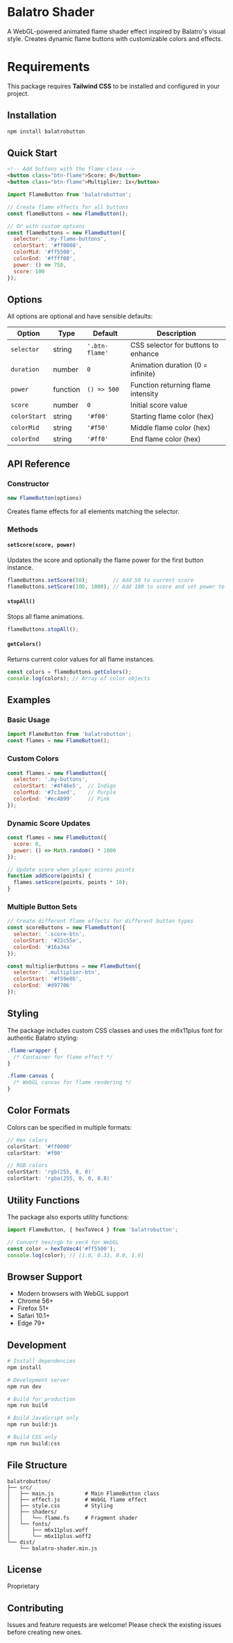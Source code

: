 # Balatro Shader

A WebGL-powered animated flame shader effect inspired by Balatro's visual style. Creates dynamic flame buttons with customizable colors and effects.

# Requirements
This package requires __Tailwind CSS__ to be installed and configured in your project.


## Installation

```bash
npm install balatrobutton
```

## Quick Start

```html
<!-- Add buttons with the flame class -->
<button class="btn-flame">Score: 0</button>
<button class="btn-flame">Multiplier: 1x</button>
```

```javascript
import FlameButton from 'balatrobutton';

// Create flame effects for all buttons
const flameButtons = new FlameButton();

// Or with custom options
const flameButtons = new FlameButton({
  selector: '.my-flame-buttons',
  colorStart: '#ff0000',
  colorMid: '#ff5500',
  colorEnd: '#ffff00',
  power: () => 750,
  score: 100
});
```

## Options

All options are optional and have sensible defaults:

| Option | Type | Default | Description |
|--------|------|---------|-------------|
| `selector` | string | `'.btn-flame'` | CSS selector for buttons to enhance |
| `duration` | number | `0` | Animation duration (0 = infinite) |
| `power` | function | `() => 500` | Function returning flame intensity |
| `score` | number | `0` | Initial score value |
| `colorStart` | string | `'#f00'` | Starting flame color (hex) |
| `colorMid` | string | `'#f50'` | Middle flame color (hex) |
| `colorEnd` | string | `'#ff0'` | End flame color (hex) |

## API Reference

### Constructor

```javascript
new FlameButton(options)
```

Creates flame effects for all elements matching the selector.

### Methods

#### `setScore(score, power)`
Updates the score and optionally the flame power for the first button instance.

```javascript
flameButtons.setScore(50);        // Add 50 to current score
flameButtons.setScore(100, 1000); // Add 100 to score and set power to 1000
```

#### `stopAll()`
Stops all flame animations.

```javascript
flameButtons.stopAll();
```

#### `getColors()`
Returns current color values for all flame instances.

```javascript
const colors = flameButtons.getColors();
console.log(colors); // Array of color objects
```

## Examples

### Basic Usage

```javascript
import FlameButton from 'balatrobutton';
const flames = new FlameButton();
```

### Custom Colors

```javascript
const flames = new FlameButton({
  selector: '.my-buttons',
  colorStart: '#4f46e5',  // Indigo
  colorMid: '#7c3aed',    // Purple
  colorEnd: '#ec4899'     // Pink
});
```

### Dynamic Score Updates

```javascript
const flames = new FlameButton({
  score: 0,
  power: () => Math.random() * 1000
});

// Update score when player scores points
function addScore(points) {
  flames.setScore(points, points * 10);
}
```

### Multiple Button Sets

```javascript
// Create different flame effects for different button types
const scoreButtons = new FlameButton({
  selector: '.score-btn',
  colorStart: '#22c55e',
  colorEnd: '#16a34a'
});

const multiplierButtons = new FlameButton({
  selector: '.multiplier-btn',
  colorStart: '#f59e0b',
  colorEnd: '#d97706'
});
```

## Styling

The package includes custom CSS classes and uses the m6x11plus font for authentic Balatro styling:

```css
.flame-wrapper {
  /* Container for flame effect */
}

.flame-canvas {
  /* WebGL canvas for flame rendering */
}
```

## Color Formats

Colors can be specified in multiple formats:

```javascript
// Hex colors
colorStart: '#ff0000'
colorStart: '#f00'

// RGB colors  
colorStart: 'rgb(255, 0, 0)'
colorStart: 'rgba(255, 0, 0, 0.8)'
```

## Utility Functions

The package also exports utility functions:

```javascript
import FlameButton, { hexToVec4 } from 'balatrobutton';

// Convert hex/rgb to vec4 for WebGL
const color = hexToVec4('#ff5500');
console.log(color); // [1.0, 0.33, 0.0, 1.0]
```

## Browser Support

- Modern browsers with WebGL support
- Chrome 56+
- Firefox 51+
- Safari 10.1+
- Edge 79+

## Development

```bash
# Install dependencies
npm install

# Development server
npm run dev

# Build for production
npm run build

# Build JavaScript only
npm run build:js

# Build CSS only
npm run build:css
```

## File Structure

```
balatrobutton/
├── src/
│   ├── main.js          # Main FlameButton class
│   ├── effect.js        # WebGL flame effect
│   ├── style.css        # Styling
│   ├── shaders/
│   │   └── flame.fs     # Fragment shader
│   └── fonts/
│       ├── m6x11plus.woff
│       └── m6x11plus.woff2
└── dist/
    └── balatro-shader.min.js
```

## License

Proprietary

## Contributing

Issues and feature requests are welcome! Please check the existing issues before creating new ones.